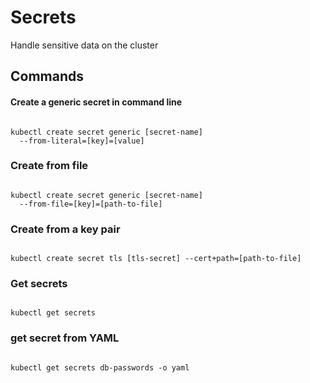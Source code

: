 # Secrets

Handle sensitive data on the cluster

## Commands

#### Create a generic secret in command line

```

kubectl create secret generic [secret-name]
  --from-literal=[key]=[value]

```

### Create from file

```

kubectl create secret generic [secret-name]
  --from-file=[key]=[path-to-file]

```

### Create from a key pair

```

kubectl create secret tls [tls-secret] --cert+path=[path-to-file]

```

### Get secrets

```

kubectl get secrets

```

### get secret from YAML 

```

kubectl get secrets db-passwords -o yaml

```
